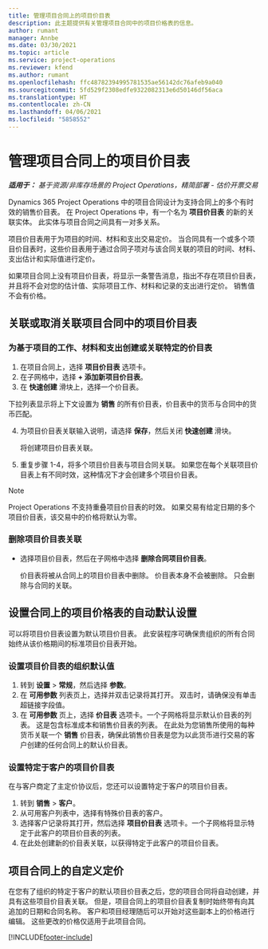 ```yaml
---
title: 管理项目合同上的项目价目表
description: 此主题提供有关管理项目合同中的项目价格表的信息。
author: rumant
manager: Annbe
ms.date: 03/30/2021
ms.topic: article
ms.service: project-operations
ms.reviewer: kfend
ms.author: rumant
ms.openlocfilehash: ffc48782394995781535ae56142dc76afeb9a040
ms.sourcegitcommit: 5fd529f2308edfe9322082313e6d50146df56aca
ms.translationtype: HT
ms.contentlocale: zh-CN
ms.lasthandoff: 04/06/2021
ms.locfileid: "5858552"
---
```

# <a name="manage-project-price-lists-on-project-contracts"></a>管理项目合同上的项目价目表

_**适用于：** 基于资源/非库存场景的 Project Operations，精简部署 - 估价开票交易_

Dynamics 365 Project Operations 中的项目合同设计为支持合同上的多个有时效的销售价目表。 在 Project Operations 中，有一个名为 **项目价目表** 的新的关联实体。 此实体与项目合同之间具有一对多关系。

项目价目表用于为项目的时间、材料和支出交易定价。 当合同具有一个或多个项目价目表时，这些价目表用于通过合同子项对与该合同关联的项目的时间、材料、支出估计和实际值进行定价。

如果项目合同上没有项目价目表，将显示一条警告消息，指出不存在项目价目表，并且将不会对您的估计值、实际项目工作、材料和记录的支出进行定价。 销售值不会有价格。

## <a name="associate-or-unassociate-a-project-price-list-on-a-project-contract"></a>关联或取消关联项目合同中的项目价目表

### <a name="create-or-associate-a-specific-price-list-for-estimating-project-based-work-material-and-expenses"></a>为基于项目的工作、材料和支出创建或关联特定的价目表

1. 在项目合同上，选择 **项目价目表** 选项卡。
2. 在子网格中，选择 **+ 添加新项目价目表**。
3. 在 **快速创建** 滑块上，选择一个价目表。 

  下拉列表显示将上下文设置为 **销售** 的所有价目表，价目表中的货币与合同中的货币匹配。
  
4. 为项目价目表关联输入说明，请选择 **保存**，然后关闭 **快速创建** 滑块。

   将创建项目价目表关联。
   
5. 重复步骤 1-4，将多个项目价目表与项目合同关联。 如果您在每个关联项目价目表上有不同时效，这种情况下才会创建多个项目价目表。

> [!NOTE]
> Project Operations 不支持重叠项目价目表的时效。 如果交易有给定日期的多个项目价目表，该交易中的价格将默认为零。

### <a name="remove-a-project-price-list-association"></a>删除项目价目表关联

- 选择项目价目表，然后在子网格中选择 **删除合同项目价目表**。 

  价目表将被从合同上的项目价目表中删除。 价目表本身不会被删除。 只会删除与合同的关联。

## <a name="set-up-automatic-defaulting-of-project-price-lists-on-a-contract"></a>设置合同上的项目价格表的自动默认设置

可以将项目价目表设置为默认项目价目表。 此安装程序可确保贵组织的所有合同始终从该价格期间的标准项目价目表开始。

### <a name="set-up-the-organizational-default-for-project-price-lists"></a>设置项目价目表的组织默认值

1. 转到 **设置** > **常规**，然后选择 **参数**。
2. 在 **可用参数** 列表页上，选择并双击记录将其打开。 双击时，请确保没有单击超链接字段值。 
3. 在 **可用参数** 页上，选择 **价目表** 选项卡。一个子网格将显示默认价目表的列表。 这是包含标准成本和销售价目表的列表。 在此处为您销售所使用的每种货币关联一个 **销售** 价目表，确保此销售价目表是您为以此货币进行交易的客户创建的任何合同上的默认价目表。

### <a name="set-up-a-customer-specific-project-price-list"></a>设置特定于客户的项目价目表

在与客户商定了主定价协议后，您还可以设置特定于客户的项目价目表。

1. 转到 **销售** > **客户**。
2. 从可用客户列表中，选择有特殊价目表的客户。
3. 选择客户记录将其打开，然后选择 **项目价目表** 选项卡。一个子网格将显示特定于此客户的项目价目表的列表。 
4. 在此处创建新的价目表关联，以获得特定于此客户的项目价目表。

## <a name="custom-pricing-on-a-project-contract"></a>项目合同上的自定义定价

在您有了组织的特定于客户的默认项目价目表之后，您的项目合同将自动创建，并具有这些项目价目表关联。 但是，项目合同上的项目价目表复制时始终带有向其追加的日期和合同名称。 客户和项目经理随后可以开始对这些副本上的价格进行编辑。 这些更改的价格仅适用于此项目合同。


[!INCLUDE[footer-include](../includes/footer-banner.md)]
